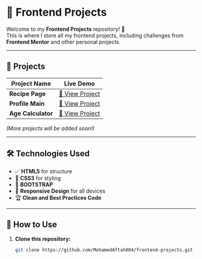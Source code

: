 # 🚀 Frontend Projects  

Welcome to my **Frontend Projects** repository! 🎨  
This is where I store all my frontend projects, including challenges from **Frontend Mentor** and other personal projects.  

---

## 📂 Projects  

| Project Name    | Live Demo               <br>
|-----------------|-------------
| **Recipe Page** | [🔗 View Project](https://simple-recipe-page-main.netlify.app/) 
| **Profile Main** | [🔗 View Project](https://socialll-links-profile-mainn.netlify.app/) 
| **Age Calculator** | [🔗 View Project](https://proj1-simple-age-calculator.netlify.app/) 

*(More projects will be added soon!)*  

---

## 🛠 Technologies Used  

- ✅ **HTML5** for structure  
- 🎨 **CSS3** for styling
- 🧭 **BOOTSTRAP**
- 📱 **Responsive Design** for all devices  
- 🏆 **Clean and Best Practices Code**  

---

## 🔧 How to Use  

1. **Clone this repository:**  
   ```bash
   git clone https://github.com/MohamedAftah004/frontend-projects.git
